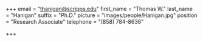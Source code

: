 +++
email = "thanigan@scripps.edu"
first_name = "Thomas W."
last_name = "Hanigan"
suffix = "Ph.D."
picture = "images/people/Hanigan.jpg"
position = "Research Associate"
telephone = "(858) 784-8636"

+++

